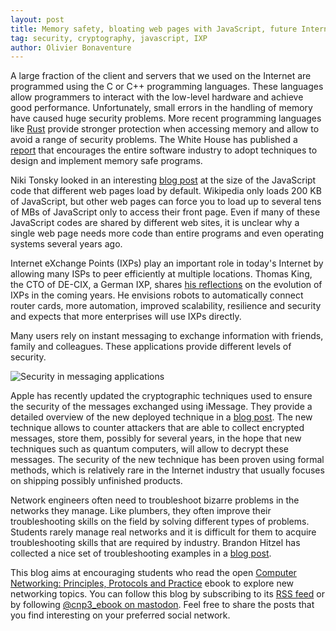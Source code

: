 ```yaml
---
layout: post
title: Memory safety, bloating web pages with JavaScript, future Internet eXchange Points, securing instant messaging and troubleshooting techniques
tag: security, cryptography, javascript, IXP
author: Olivier Bonaventure
---
```


A large fraction of the client and servers that we used on the Internet are programmed using the C or C++ programming languages. These languages allow programmers to interact with the low-level hardware and achieve good performance. Unfortunately, small errors in the handling of memory have caused huge security problems. More recent programming languages like [Rust](https://www.rust-lang.org) provide stronger protection when accessing memory and allow to avoid a range of security problems. The White House has published a [report](https://www.whitehouse.gov/oncd/briefing-room/2024/02/26/press-release-technical-report/) that encourages the entire software industry to adopt techniques to design and implement memory safe programs.


Niki Tonsky looked in an interesting [blog post](https://tonsky.me/blog/js-bloat/) at the size of the JavaScript code that different web pages load by default. Wikipedia only loads 200 KB of JavaScript, but other web pages can force you to load up to several tens of MBs of JavaScript only to access their front page. Even if many of these JavaScript codes are shared by different web sites, it is unclear why a single web page needs more code than entire programs and even operating systems several years ago.

Internet eXchange Points (IXPs) play an important role in today's Internet by allowing many ISPs to peer efficiently at multiple locations. Thomas King, the CTO of DE-CIX, a German IXP, shares [his reflections](https://www.networkcomputing.com/cloud-infrastructure/internet-exchange-future-scalable-automated-secure) on the evolution of IXPs in the coming years. He envisions robots to automatically connect router cards, more automation, improved scalability, resilience and security and expects that more enterprises will use IXPs directly.

Many users rely on instant messaging to exchange information with friends, family and colleagues. These applications provide different levels of security.

![Security in messaging applications]({{site.baseurl}}/images/Imessage-pq3.png)

Apple has recently updated the cryptographic techniques used to ensure the security of the messages exchanged using iMessage. They provide a detailed overview of the new deployed technique in a [blog post](https://www.networkcomputing.com/cloud-infrastructure/internet-exchange-future-scalable-automated-secure). The new technique allows to counter attackers that are able to collect encrypted messages, store them, possibly for several years, in the hope that new techniques such as quantum computers, will allow to decrypt these messages. The security of the new technique has been proven using formal methods, which is relatively rare in the Internet industry that usually focuses on shipping possibly unfinished products.

Network engineers often need to troubleshoot bizarre problems in the networks they manage. Like plumbers, they often improve their troubleshooting skills on the field by solving different types of problems. Students rarely manage real networks and it is difficult for them to acquire troubleshooting skills that are required by industry. Brandon Hitzel has collected a nice set of troubleshooting examples in a [blog post](https://www.networkdefenseblog.com/post/network-troubleshooting-tips).


This blog aims at encouraging students who read the open [Computer Networking: Principles, Protocols and Practice](https://www.computer-networking.info) ebook to explore new networking topics. You can follow this blog by subscribing to its [RSS feed](http://blog.computer-networking.info/feed.xml) or by following [@cnp3_ebook on mastodon](https://mastodon.acm.org/@cnp3_ebook). Feel free to share the posts that you find interesting on your preferred social network.
